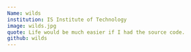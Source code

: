 ```yaml
---
Name: wilds
institution: IS Institute of Technology
image: wilds.jpg
quote: Life would be much easier if I had the source code.
github: wilds
---
```

